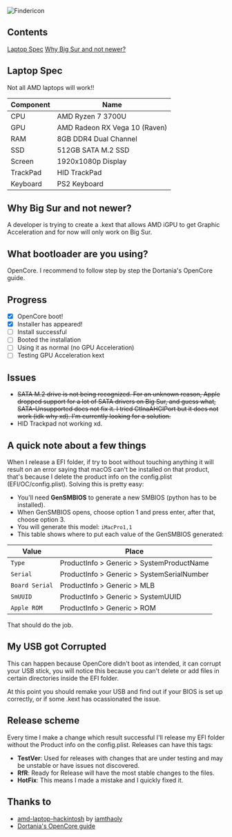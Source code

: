 ![Findericon](https://upload.wikimedia.org/wikipedia/commons/thumb/c/c9/Finder_Icon_macOS_Big_Sur.png/800px-Finder_Icon_macOS_Big_Sur.png)

## Contents
[Laptop Spec](#laptop-spec)
[Why Big Sur and not newer?](#why-big-sur-and-not-newer-?)

## Laptop Spec
Not all AMD laptops will work!!

| Component | Name |
| --- | --- |
| CPU | AMD Ryzen 7 3700U |
| GPU | AMD Radeon RX Vega 10 (Raven) |
| RAM | 8GB DDR4 Dual Channel |
| SSD | 512GB SATA M.2 SSD |
| Screen | 1920x1080p Display |
| TrackPad | HID TrackPad |
| Keyboard | PS2 Keyboard |

## Why Big Sur and not newer?
A developer is trying to create a .kext that allows AMD iGPU to get Graphic Acceleration and for now will only work on Big Sur.

## What bootloader are you using?
OpenCore. I recommend to follow step by step the Dortania's OpenCore guide.

## Progress
- [x] OpenCore boot!
- [x] Installer has appeared!
- [ ] Install successful
- [ ] Booted the installation
- [ ] Using it as normal (no GPU Acceleration)
- [ ] Testing GPU Acceleration kext

## Issues
- ~~SATA M.2 drive is not being recognized. For an unknown reason, Apple dropped support for a lot of SATA drivers on Big Sur, and guess what, SATA-Unsupported does not fix it. I tried CtlnaAHCIPort but it does not work (idk why xd).
I'm currently looking for a solution.~~
- HID Trackpad not working xd.

## A quick note about a few things
When I release a EFI folder, if try to boot without touching anything it will result on an error saying that macOS can't be installed on that product, that's because I delete the product info on the config.plist (EFI/OC/config.plist). Solving this is pretty easy:
- You'll need **GenSMBIOS** to generate a new SMBIOS (python has to be installed).
- When GenSMBIOS opens, choose option 1 and press enter, after that, choose option 3.
- You will generate this model: `iMacPro1,1`
- This table shows where to put each value of the GenSMBIOS generated:

| Value | Place |
| --- | --- |
| `Type` | ProductInfo > Generic > SystemProductName |
| `Serial` | ProductInfo > Generic > SystemSerialNumber |
| `Board Serial` | ProductInfo > Generic > MLB |
| `SmUUID` | ProductInfo > Generic > SystemUUID |
| `Apple ROM` | ProductInfo > Generic > ROM |

That should do the job.

## My USB got Corrupted
This can happen because OpenCore didn't boot as intended, it can corrupt your USB stick, you will notice this because you can't delete or add files in certain directories inside the EFI folder.

At this point you should remake your USB and find out if your BIOS is set up correctly, or if some .kext has ocassionated the issue.

## Release scheme
Every time I make a change which result successful I'll release my EFI folder without the Product info on the config.plist.
Releases can have this tags: 
- **TestVer**: Used for releases with changes that are under testing and may be unstable or have issues not discovered.
- **RfR**: Ready for Release will have the most stable changes to the files.
- **HotFix**: This means I made a mistake and I quickly fixed it.

## Thanks to
- [amd-laptop-hackintosh](https://github.com/iamthaoly/amd-laptop-hackintosh) by [iamthaoly](https://github.com/iamthaoly)
- [Dortania's OpenCore guide](https://dortania.github.io/OpenCore-Install-Guide/)
